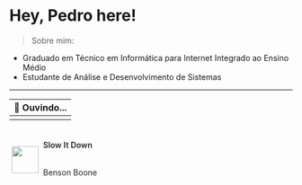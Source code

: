 # Hey, Pedro here!

> Sobre mim:
- Graduado em Técnico em Informática para Internet Integrado ao Ensino Médio       
- Estudante de Análise e Desenvolvimento de Sistemas
---

| 🎵 Ouvindo...                                                                                                                  |
| ------------------------------------------------------------------------------------------------------------------------------ |
|                                                                                                                                |
<div style="display:flex;align-items:center;padding-top:8px;padding-left:4px">
    <img id="cover" src="https://cdns-images.dzcdn.net/images/cover/e8947b2a3e00fde8763011ebee2a02fd/264x264.jpg" width="48" height="48" />
    <div style="display:flex;flex:1;flex-direction:column;margin-top:-4px;margin-left:8px">
      <p style="white-space:pre;font-size:14px;line-height:1.5;font-family:-apple-system,BlinkMacSystemFont,Segoe UI,Helvetica,Arial,sans-serif,Apple Color Emoji,Segoe UI Emoji;color:#24292e;font-weight:600" id="track">Slow It Down</p>
      <p style="white-space:pre;font-size:14px;line-height:1.5;font-family:-apple-system,BlinkMacSystemFont,Segoe UI,Helvetica,Arial,sans-serif,Apple Color Emoji,Segoe UI Emoji;color:#24292e;font-weight:400" id="artist">Benson Boone</p>
    </div>
  </div> 


   
